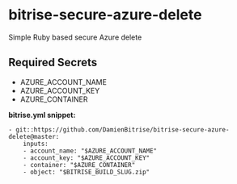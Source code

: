 # bitrise-secure-azure-delete
Simple Ruby based secure Azure delete

## Required Secrets
- AZURE_ACCOUNT_NAME
- AZURE_ACCOUNT_KEY
- AZURE_CONTAINER

**bitrise.yml snippet:**

    - git::https://github.com/DamienBitrise/bitrise-secure-azure-delete@master:
        inputs:
        - account_name: "$AZURE_ACCOUNT_NAME"
        - account_key: "$AZURE_ACCOUNT_KEY"
        - container: "$AZURE_CONTAINER"
        - object: "$BITRISE_BUILD_SLUG.zip"
